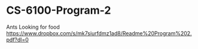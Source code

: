 # CS-6100-Program-2
Ants Looking for food
https://www.dropbox.com/s/mk7siurfdmz1ad8/Readme%20Program%202.pdf?dl=0
